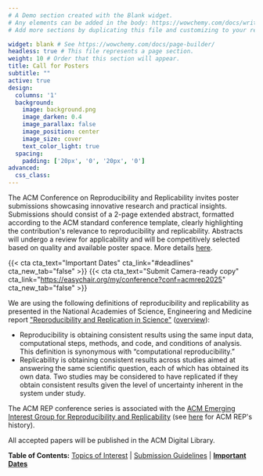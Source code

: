 ```yaml
---
# A Demo section created with the Blank widget.
# Any elements can be added in the body: https://wowchemy.com/docs/writing-markdown-latex/
# Add more sections by duplicating this file and customizing to your requirements.

widget: blank # See https://wowchemy.com/docs/page-builder/
headless: true # This file represents a page section.
weight: 10 # Order that this section will appear.
title: Call for Posters
subtitle: ""
active: true
design:
  columns: '1'
  background:
    image: background.png
    image_darken: 0.4
    image_parallax: false
    image_position: center
    image_size: cover
    text_color_light: true
  spacing:
    padding: ['20px', '0', '20px', '0']
advanced:
  css_class: 
---
```


The ACM Conference on Reproducibility and Replicability invites poster submissions showcasing innovative research and practical insights. Submissions should consist of a 2-page extended abstract, formatted according to the ACM standard conference template, clearly highlighting the contribution's relevance to reproducibility and replicability. Abstracts will undergo a review for applicability and will be competitively selected based on quality and available poster space. More details [here](#submissions).

{{< cta cta_text="Important Dates" cta_link="#deadlines" cta_new_tab="false" >}}
{{< cta cta_text="Submit Camera-ready copy" cta_link="https://easychair.org/my/conference?conf=acmrep2025" cta_new_tab="false" >}}

We are using the following definitions of reproducibility and replicability as presented in the National Academies of Science, Engineering and Medicine report ["Reproducibility and Replication in Science"](https://doi.org/10.17226/25303) ([overview](https://www.nationalacademies.org/our-work/reproducibility-and-replicability-in-science)):

- Reproducibility is obtaining consistent results using the same input data, computational steps, methods, and code, and conditions of
analysis. This definition is synonymous with “computational reproducibility.”
- Replicability is obtaining consistent results across studies aimed at answering the same scientific question, each of which has obtained
its own data. Two studies may be considered to have replicated if they obtain consistent results given the level of uncertainty inherent in the system under study.

The ACM REP conference series is associated with the [ACM Emerging Interest Group for Reproducibility and Replicability](https://reproducibility.acm.org/) (see [here](https://acm-rep.github.io/history) for ACM REP's history). 

All accepted papers will be published in the ACM Digital Library.

**Table of Contents:** [Topics of Interest](#topics) | [Submission Guidelines](#submissions) | [**Important Dates**](#deadlines)